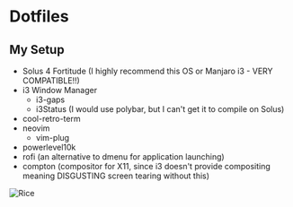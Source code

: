 # Dotfiles

## My Setup
* Solus 4 Fortitude (I highly recommend this OS or Manjaro i3 - VERY COMPATIBLE!!)
* i3 Window Manager
  * i3-gaps
  * i3Status (I would use polybar, but I can't get it to compile on Solus)
* cool-retro-term 
* neovim
  * vim-plug
* powerlevel10k
* rofi (an alternative to dmenu for application launching)
* compton (compositor for X11, since i3 doesn't provide compositing meaning DISGUSTING screen tearing without this)

![Rice](/.images/rice.png)
